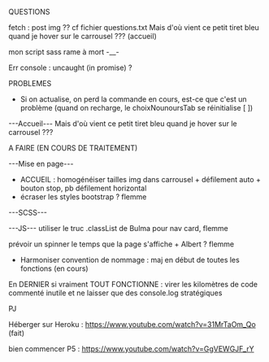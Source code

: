 QUESTIONS

fetch : post img ?? cf fichier questions.txt
Mais d'où vient ce petit tiret bleu quand je hover sur le carrousel ??? (accueil)
<!-- homogénéiser taille img carrousel -->
mon script sass rame à mort -__-

Err console : uncaught (in promise) ?

<!-- Changer couleur des icones > et < du carrousel -->

<!-- Est-ce que je peux forcer le select de couleur à se remettre sur la 1ère option quand on change de nounours dans la page produit ? J'ai mis en 'selected' dans le html (avec JS) mais l'affichage suit pas. -->

<!-- - Est-ce qu'il y a un moyen de rechercher par num de ligne dans la console ? -->

<!-- - Où est-ce que j'ai un retour d'erreur si je peux pas console.log en nodeJS ? -->


PROBLEMES

<!-- - cf drapeau 2 & 3 form, fonction delete qd click bin, condition si reste que 1 nounours ? -->

- Si on actualise, on perd la commande en cours, est-ce que c'est un problème (quand on recharge, le choixNounoursTab se réinitialise [ ])

<!-- - svg circle pas responsive -->

---Accueil---
Mais d'où vient ce petit tiret bleu quand je hover sur le carrousel ???

A FAIRE (EN COURS DE TRAITEMENT)

<!-- Form : empêcher validation JS si un truc invalid CSS  -->

---Mise en page---
* ACCUEIL : homogénéiser tailles img dans carrousel + défilement auto + bouton stop, pb défilement horizontal
* écraser les styles bootstrap ? flemme
<!-- * responsive (surtout pour lignes de commande page form) -->

---SCSS---
<!-- Mettre de l'ordre -->

---JS---
utiliser le truc .classList de Bulma pour nav card, flemme
<!-- remettre select de quantite a 0 aussi -->
prévoir un spinner le temps que la page s'affiche + Albert ? flemme
<!-- - Vérifier les champs du formulaire de contact -->
<!-- - Faire des boucles pour compacter tout ça (en cours) -->
<!-- - Calculer la variable prix dans panier.js (251) autrement -->
- Harmoniser convention de nommage : maj en début de toutes les fonctions (en cours)


En DERNIER si vraiment TOUT FONCTIONNE : virer les kilomètres de code commenté inutile et ne laisser que des console.log stratégiques


PJ

Héberger sur Heroku : 
https://www.youtube.com/watch?v=31MrTaOm_Qo
(fait)

bien commencer P5 : 
https://www.youtube.com/watch?v=GgVEWGJF_rY